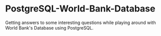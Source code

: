 # PostgreSQL-World-Bank-Database
Getting answers to some interesting questions while playing around with World Bank's Database using PostgreSQL.
